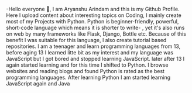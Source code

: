 -Hello everyone 👋, I am Aryanshu Arindam and this is my Github Profile. Here I upload content about interesting topics on Coding, I mainly create most of my Projects with Python. Python is beginner-friendly, powerful, short-code language which means it is shorter to write- , yet it's also runs on web by many frameworks like Flask, Django, Bottle etc. Because of this benefit I was suitable for this language, I also create tutorial based repositories. I am a teenager and learn programming languages from 13, before aging 13 I learned litte bit as my interest and my language was JavaScript but I got bored and stopped learning JavaScript. later after 13 I again started learning and for this time I shifted to Python. I browse websites and reading blogs and found Python is rated as the best programming languages. After learning Python I am started learning JavaScript again and Java

